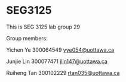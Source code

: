 # SEG3125
This is SEG 3125 lab group 29

Group members:

Yichen Ye 300064549 yye054@uottawa.ca

Junjie Lin 300077471 jlin147@uottawa.ca 

Ruiheng Tan 300102229 rtan035@uottawa.ca


